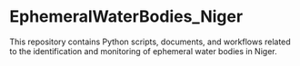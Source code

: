 # EphemeralWaterBodies_Niger
This repository contains Python scripts, documents, and workflows related to the identification and monitoring of ephemeral water bodies in Niger. 
